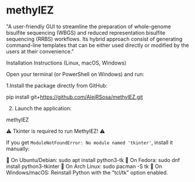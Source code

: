 # methylEZ
"A user-friendly GUI to streamline the preparation of whole-genome bisulfite sequencing (WBGS) and reduced representation bisulfite sequencing (RRBS) workflows. Its hybrid approach consist of generating command-line templates that can be either used directly or modified by the users at their convenience."

Installation Instructions (Linux, macOS, Windows)

Open your terminal (or PowerShell on Windows) and run:

1.Install the package directly from GitHub: 

pip install git+https://github.com/AlejRSosa/methylEZ.git

2. Launch the application:

methylEZ

⚠ Tkinter is required to run MethylEZ! ⚠

If you get `ModuleNotFoundError: No module named 'tkinter'`, install it manually:


🔹 On Ubuntu/Debian: sudo apt install python3-tk
🔹 On Fedora: sudo dnf install python3-tkinter
🔹 On Arch Linux: sudo pacman -S tk
🔹 On Windows/macOS: Reinstall Python with the "tcl/tk" option enabled.

